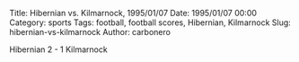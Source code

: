 Title: Hibernian vs. Kilmarnock, 1995/01/07
Date: 1995/01/07 00:00
Category: sports
Tags: football, football scores, Hibernian, Kilmarnock
Slug: hibernian-vs-kilmarnock
Author: carbonero


Hibernian 2 - 1 Kilmarnock
